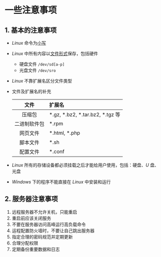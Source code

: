 # 一些注意事项

## 1. 基本的注意事项

- *Linux* 命令为<u>小写</u>
- *Linux* 中所有内容以<u>文件形式</u>保存，包括硬件
    - 硬盘文件 `/dev/sd[a-p]`
    - 光盘文件 `/dev/sro`
- *Linux* 不靠扩展名区分文件类型

- 文件及扩展名的补充

    | 文件 | 扩展名 |
    | :---: | :--- |
    | 压缩包 | \*.gz, \*.bz2, \*.tar.bz2, \*.tgz 等 |
    | 二进制软件包 | \*.rpm |
    | 网页文件 | \*.html, \*.php |
    | 脚本文件 | \*.sh |
    | 配置文件 | \*.conf |

- *Linux* 所有的存储设备都必须挂载之后才能给用户使用，包括：硬盘、*U* 盘、光盘
- *Windows* 下的程序不能直接在 *Linux* 中安装和运行

## 2. 服务器注意事项

1. 远程服务器不允许关机，只能重启
2. 重启前应该关闭服务
3. 不要在服务器访问高峰运行高负载命令
4. 运程配置防火墙时，不要让自己跳出服务器
5. 指定合理的密码规范并定期更新
6. 合理分配权限
7. 定期备份重要数据和日志